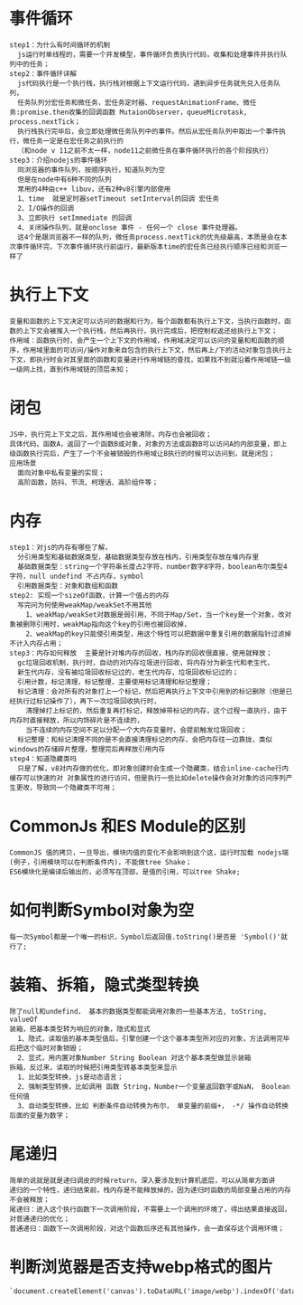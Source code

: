 # 事件循环  
    step1：为什么有时间循环的机制  
      js运行时单线程的，需要一个并发模型，事件循环负责执行代码，收集和处理事件并执行队列中的任务；  
    step2：事件循环详解  
      js代码执行是一个执行栈，执行栈对根据上下文运行代码，遇到异步任务就先兑入任务队列，
      任务队列分宏任务和微任务，宏任务定时器、requestAnimationFrame、微任务:promise.then收集的回调函数 MutaionObserver，queueMicrotask, process.nextTick；  
      执行栈执行完毕后，会立即处理微任务队列中的事件。然后从宏任务队列中取出一个事件执行，微任务一定是在宏任务之前执行的
      （和node v 11之前不太一样，node11之前微任务在事件循环执行的各个阶段执行）  
    step3：介绍nodejs的事件循环  
      同浏览器的事件队列，按顺序执行，知道队列为空  
      但是在node中有6种不同的队列  
      常用的4种由c++ libuv，还有2种v8引擎内部使用  
      1、time  就是定时器setTimeout setInterval的回调 宏任务  
      2、I/O操作的回调  
      3、立即执行 setImmediate 的回调  
      4、关闭操作队列，就是onclose 事件 - 任何一个 close 事件处理器。  
      这4个是跟浏览器不一样的队列，微任务process.nextTick的优先级最高，本质是会在本次事件循环完，下次事件循环执行前运行，最新版本time的宏任务已经执行顺序已经和浏览一样了  
# 执行上下文  
    变量和函数的上下文决定可以访问的数据和行为，每个函数都有执行上下文，当执行函数时，函数的上下文会被推入一个执行栈，然后再执行，执行完成后，把控制权返还给执行上下文；  
    作用域：函数执行时，会产生一个上下文的作用域，作用域决定可以访问的变量和和函数的顺序，作用域里面的可访问/操作对象来自包含的执行上下文，然后再上/下的活动对象包含执行上下文，即执行时会对其里面的函数和变量进行作用域链的查找，如果找不到就沿着作用域链一级一级网上找，直到作用域链的顶层未知；  
  
# 闭包  
    JS中，执行完上下文之后，其作用域也会被清除，内存也会被回收；  
    具体代码，函数A，返回了一个函数B或对象，对象的方法或函数B可以访问A的内部变量，即上级函数执行完后，产生了一个不会被销毁的作用域让B执行的时候可以访问到，就是闭包；  
    应用场景  
      面向对象中私有变量的实现；  
      高阶函数，防抖、节流、柯理话、高阶组件等；  
  
# 内存  
    step1：对js的内存有哪些了解，  
      分引用类型和基础数据类型，基础数据类型存放在栈内，引用类型存放在堆内存里  
      基础数据类型：string一个字符串长度占2字符，number数字8字符，boolean布尔类型4字符，null undefind 不占内存，symbol  
      引用数据类型：对象和数组和函数  
    step2: 实现一个sizeOf函数，计算一个值占的内存  
      写完问为何使用weakMap/weakSet不用其他  
        1、weakMap/weakSet对数据是弱引用，不同于Map/Set，当一个key是一个对象，改对象被删除引用时，weakMap指向这个key的引用也被回收掉，  
        2、weakMap的key只能使引用类型，用这个特性可以把数据中重复引用的数据指针过滤掉不计入内存占用；  
    step3：内存如何释放  主要是针对堆内存的回收，栈内存的回收很直接，使用就释放；
      gc垃圾回收机制，执行时，自动的对内存垃圾进行回收，将内存分为新生代和老生代，  
      新生代内存，没有被垃圾回收标记过的，老生代内存，垃圾回收标记过的；  
      引用计数，标记清理，标记整理，主要使用标记清理和标记整理；  
      标记清理：会对所有的对象打上一个标记，然后把再执行上下文中引用到的标记删除（但是已经执行过标记操作了），再下一次垃圾回收执行时，
        清理掉打上标记的，然后重复再打标记，释放掉带标记的内存，这个过程一直执行，由于内存时直接释放，所以内饰碎片是不连续的，
        当不连续的内存空间不足以分配一个大内存变量时，会提前触发垃圾回收；  
      标记整理：和标记清理不同的是不会直接清理标记的内存，会把内存往一边靠拢，类似windows的存储碎片整理，整理完后再释放引用内存  
    step4：知道隐藏类吗  
      只是了解，v8对内存做的优化，即对象创建时会生成一个隐藏类，结合inline-cache行内缓存可以快速的对 对象属性的进行访问，但是执行一些比如delete操作会对对象的访问序列产生更改，导致同一个隐藏类不可用；  
  
# CommonJs 和ES Module的区别    
    CommonJS 值的拷贝，一旦导出，模块内值的变化不会影响到这个这，运行时加载 nodejs端(例子，引用模块可以在判断条件内)，不能做tree Shake；  
    ES6模块化是编译后输出的，必须写在顶部，是值的引用，可以tree Shake;  

# 如何判断Symbol对象为空  
    每一次Symbol都是一个唯一的标识，Symbol后返回值.toString()是否是 'Symbol()'就行了;  

# 装箱、拆箱，隐式类型转换  
    除了null和undefind， 基本的数据类型都能调用对象的一些基本方法, toString, valueOf  
    装箱，把基本类型转为响应的对象，隐式和显式  
      1、隐式，读取值的基本类型值后，引擎创建一个这个基本类型所对应的对象，方法调用完毕后把这个临时对象销毁；  
      2、显式，用内置对象Number String Boolean 对这个基本类型做显示装箱  
    拆箱，反过来，读取的时候把引用类型转基本类型来显示  
      1、比如类型转换，js是动态语言；  
      2、强制类型转换，比如调用 函数 String，Number一个变量返回数字或NaN， Boolean任何值  
      3、自动类型转换，比如 判断条件自动转换为布尔， 单变量的前缀+， -*/ 操作自动转换后面的变量为数字；  

# 尾递归  
    简单的说就是就是递归调皮的时候return，深入要涉及到计算机底层，可以从简单方面讲  
    递归的一个特性，递归结束前，栈内存是不能释放掉的，因为递归时函数的局部变量占用的内存不会被释放；  
    尾递归：进入这个执行函数下一次调用阶段，不需要上一个调用的环境了，得出结果直接返回， 对普通递归的优化；  
    普通递归：函数下一次调用阶段，对这个函数后序还有其他操作，会一直保存这个调用环境；  

# 判断浏览器是否支持webp格式的图片  
    `document.createElement('canvas').toDataURL('image/webp').indexOf('data:image/webp')`